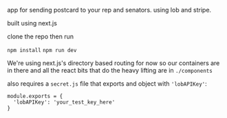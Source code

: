 app for sending postcard to your rep and senators. using lob and stripe.

built using next.js

clone the repo then run

`npm install`
`npm run dev`

We're using next.js's directory based routing for now so our containers are in there and all the react bits that do the heavy lifting are in `./components`

also requires a `secret.js` file that exports and object with `'lobAPIKey'`:
```
module.exports = {
  'lobAPIKey': 'your_test_key_here'
}

```